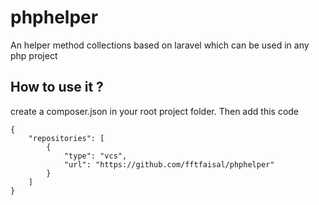 # phphelper
An helper method collections based on laravel which can be used in any php project

## How to use it ?
create a composer.json in your root project folder. Then add this code

```
{
    "repositories": [
        {
            "type": "vcs",
            "url": "https://github.com/fftfaisal/phphelper"
        }
    ]
}
```
